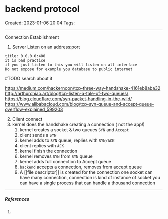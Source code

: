 # backend protocol
Created: 2023-01-06 20:04
Tags: 
____

Connection Establishment

1. Server Listen on an address:port

```ad-warning
title: 0.0.0.0:400
it is bad practice
if you just listen to this you will listen on all interface
Do not expose for example you database to public internet
```

#TODO search about it

https://medium.com/hackernoon/tcp-three-way-handshake-4161eb8aba32
http://arthurchiao.art/blog/tcp-listen-a-tale-of-two-queues/
https://blog.cloudflare.com/syn-packet-handling-in-the-wild/
https://www.alibabacloud.com/blog/tcp-syn-queue-and-accept-queue-overflow-explained_599203


2. Client connect 
3. kernel does the handshake creating a connection ( not the app!)
	1. kernel creates a socket & two queues `SYN` and `Accept`
	2. client sends a `SYN`
	3. kernel adds to `SYN` queue, replies with `SYN/ACK`
	4. client replies with `ACK`
	5. kernel finish the connection
	6. kernel removes `SYN` from `SYN` queue
	7. kernel adds full connection to Accept queue
	8. `backend` accepts a connection, removes from accept queue
	9. A [[file descriptor]]  is created for the connection
one socket can have many connection, connection is kind of instance of socket
you can have a single process that can handle a thousand connection
_____
##### References
1.

